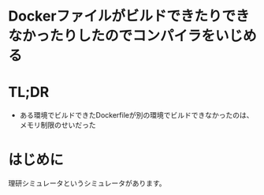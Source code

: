 
# Dockerファイルがビルドできたりできなかったりしたのでコンパイラをいじめる

# TL;DR

* ある環境でビルドできたDockerfileが別の環境でビルドできなかったのは、メモリ制限のせいだった

# はじめに

理研シミュレータというシミュレータがあります。

